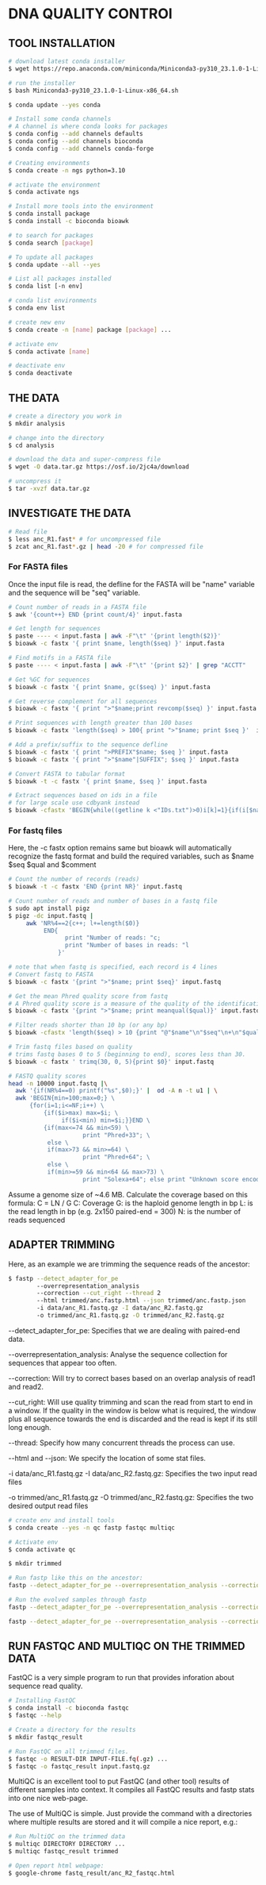 # **DNA QUALITY CONTROl**

## TOOL INSTALLATION
```bash
# download latest conda installer
$ wget https://repo.anaconda.com/miniconda/Miniconda3-py310_23.1.0-1-Linux-x86_64.sh

# run the installer
$ bash Miniconda3-py310_23.1.0-1-Linux-x86_64.sh

$ conda update --yes conda

# Install some conda channels
# A channel is where conda looks for packages
$ conda config --add channels defaults
$ conda config --add channels bioconda
$ conda config --add channels conda-forge

# Creating environments
$ conda create -n ngs python=3.10

# activate the environment
$ conda activate ngs

# Install more tools into the environment
$ conda install package
$ conda install -c bioconda bioawk

# to search for packages
$ conda search [package]

# To update all packages
$ conda update --all --yes

# List all packages installed
$ conda list [-n env]

# conda list environments
$ conda env list

# create new env
$ conda create -n [name] package [package] ...

# activate env
$ conda activate [name]

# deactivate env
$ conda deactivate
```

## THE DATA
```bash
# create a directory you work in
$ mkdir analysis

# change into the directory
$ cd analysis

# download the data and super-compress file
$ wget -O data.tar.gz https://osf.io/2jc4a/download

# uncompress it
$ tar -xvzf data.tar.gz
```

## INVESTIGATE THE DATA
```bash
# Read file
$ less anc_R1.fast* # for uncompressed file
$ zcat anc_R1.fast*.gz | head -20 # for compressed file
```

### For FASTA files
Once the input file is read, the defline for the FASTA will be "name" variable and the sequence will be "seq" variable. 
```bash
# Count number of reads in a FASTA file
$ awk '{count++} END {print count/4}' input.fasta

# Get length for sequences
$ paste ---- < input.fasta | awk -F"\t" '{print length($2)}'
$ bioawk -c fastx '{ print $name, length($seq) }' input.fasta

# Find motifs in a FASTA file
$ paste ---- < input.fasta | awk -F"\t" '{print $2}' | grep "ACCTT"

# Get %GC for sequences
$ bioawk -c fastx '{ print $name, gc($seq) }' input.fasta

# Get reverse complement for all sequences
$ bioawk -c fastx '{ print ">"$name;print revcomp($seq) }' input.fasta

# Print sequences with length greater than 100 bases
$ bioawk -c fastx 'length($seq) > 100{ print ">"$name; print $seq }'  input.fasta

# Add a prefix/suffix to the sequence defline
$ bioawk -c fastx '{ print ">PREFIX"$name; $seq }' input.fasta
$ bioawk -c fastx '{ print ">"$name"|SUFFIX"; $seq }' input.fasta

# Convert FASTA to tabular format
$ bioawk -t -c fastx '{ print $name, $seq }' input.fasta

# Extract sequences based on ids in a file
# for large scale use cdbyank instead
$ bioawk -cfastx 'BEGIN{while((getline k <"IDs.txt")>0)i[k]=1}{if(i[$name])print ">"$name"\n"$seq}' input.fasta
 ```
 
### For fastq files
Here, the -c fastx option remains same but bioawk will automatically recognize the fastq format and build the required variables, such as $name $seq $qual and $comment
```bash
# Count the number of records (reads)
$ bioawk -t -c fastx 'END {print NR}' input.fastq

# Count number of reads and number of bases in a fastq file
$ sudo apt install pigz
$ pigz -dc input.fastq |
     awk 'NR%4==2{c++; l+=length($0)}
          END{
                print "Number of reads: "c; 
                print "Number of bases in reads: "l
              }'

# note that when fastq is specified, each record is 4 lines
# Convert fastq to FASTA
$ bioawk -c fastx '{print ">"$name; print $seq}' input.fastq

# Get the mean Phred quality score from fastq
# A Phred quality score is a measure of the quality of the identification of the nucleobases generated by automated DNA sequencing.
$ bioawk -c fastx '{print ">"$name; print meanqual($qual)}' input.fastq

# Filter reads shorter than 10 bp (or any bp)
$ bioawk -cfastx 'length($seq) > 10 {print "@"$name"\n"$seq"\n+\n"$qual}' input.fastq

# Trim fastq files based on quality
# trims fastq bases 0 to 5 (beginning to end), scores less than 30.
$ bioawk -c fastx ' trimq(30, 0, 5){print $0}' input.fastq

# FASTQ quality scores
head -n 10000 input.fastq |\
  awk '{if(NR%4==0) printf("%s",$0);}' |  od -A n -t u1 | \
  awk 'BEGIN{min=100;max=0;} \
      {for(i=1;i<=NF;i++) \
          {if($i>max) max=$i; \
               if($i<min) min=$i;}}END \
          {if(max<=74 && min<59) \
                     print "Phred+33"; \
           else \
           if(max>73 && min>=64) \
                     print "Phred+64"; \
           else \
           if(min>=59 && min<64 && max>73) \
                     print "Solexa+64"; else print "Unknown score encoding!";}' --- [Table of contents](/introduction/terminology_index.html)
```
Assume a genome size of ~4.6 MB. Calculate the coverage based on this formula: C = LN / G
C: Coverage
G: is the haploid genome length in bp
L: is the read length in bp (e.g. 2x150 paired-end = 300)
N: is the number of reads sequenced

## ADAPTER TRIMMING

Here, as an example we are trimming the sequence reads of the ancestor:
```bash
$ fastp --detect_adapter_for_pe
        --overrepresentation_analysis
        --correction --cut_right --thread 2
        --html trimmed/anc.fastp.html --json trimmed/anc.fastp.json
        -i data/anc_R1.fastq.gz -I data/anc_R2.fastq.gz
        -o trimmed/anc_R1.fastq.gz -O trimmed/anc_R2.fastq.gz
```
--detect_adapter_for_pe: Specifies that we are dealing with paired-end data.

--overrepresentation_analysis: Analyse the sequence collection for sequences that appear too often.

--correction: Will try to correct bases based on an overlap analysis of read1 and read2.

--cut_right: Will use quality trimming and scan the read from start to end in a window. If the quality in the window is below what is required, the window plus all sequence towards the end is discarded and the read is kept if its still long enough.

--thread: Specify how many concurrent threads the process can use.

--html and --json: We specify the location of some stat files.

-i data/anc_R1.fastq.gz -I data/anc_R2.fastq.gz: Specifies the two input read files

-o trimmed/anc_R1.fastq.gz -O trimmed/anc_R2.fastq.gz: Specifies the two desired output read files

```bash
# create env and install tools
$ conda create --yes -n qc fastp fastqc multiqc

# Activate env
$ conda activate qc

$ mkdir trimmed

# Run fastp like this on the ancestor:
fastp --detect_adapter_for_pe --overrepresentation_analysis --correction  --cut_right --html trimmed/anc.fastp.html --json trimmed/anc.fastp.json --thread 2 -i data/anc_R1.fastq.gz -I data/anc_R2.fastq.gz -o trimmed/anc_R1.fastq.gz -O trimmed/anc_R2.fastq.gz

# Run the evolved samples through fastp
fastp --detect_adapter_for_pe --overrepresentation_analysis --correction --cut_right --html trimmed/evol1.fastp.html --json trimmed/evol1.fastp.json --thread 2 -i data/evol1_R1.fastq.gz -I data/evol1_R2.fastq.gz -o trimmed/evol1_R1.fastq.gz -O trimmed/evol1_R2.fastq.gz

fastp --detect_adapter_for_pe --overrepresentation_analysis --correction --cut_right --html trimmed/evol2.fastp.html --json trimmed/evol2.fastp.json --thread 2 -i data/evol2_R1.fastq.gz -I data/evol2_R2.fastq.gz -o trimmed/evol2_R1.fastq.gz -O trimmed/evol2_R2.fastq.gz
 ```

## RUN FASTQC AND MULTIQC ON THE TRIMMED DATA
FastQC is a very simple program to run that provides inforation about sequence read quality.
```bash
# Installing FastQC
$ conda install -c bioconda fastqc
$ fastqc --help

# Create a directory for the results
$ mkdir fastqc_result

# Run FastQC on all trimmed files.
$ fastqc -o RESULT-DIR INPUT-FILE.fq(.gz) ...
$ fastqc -o fastqc_result input.fastq.gz
```

MultiQC is an excellent tool to put FastQC (and other tool) results of different samples into context. It compiles all FastQC results and fastp stats into one nice web-page.

The use of MultiQC is simple. Just provide the command with a directories where multiple results are stored and it will compile a nice report, e.g.:
```bash
# Run MultiQC on the trimmed data
$ multiqc DIRECTORY DIRECTORY ...
$ multiqc fastqc_result trimmed
```

```bash
# Open report html webpage:
$ google-chrome fastq_result/anc_R2_fastqc.html
```

